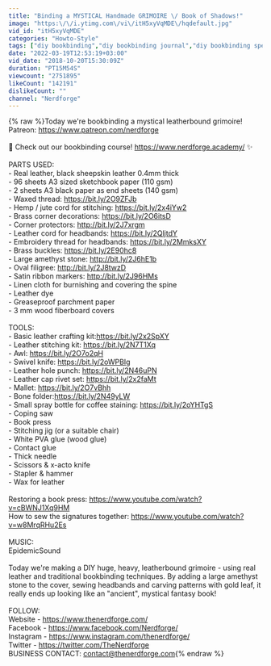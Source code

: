 ```yaml
---
title: "Binding a MYSTICAL Handmade GRIMOIRE \/ Book of Shadows!"
image: "https:\/\/i.ytimg.com\/vi\/itH5xyVqMDE\/hqdefault.jpg"
vid_id: "itH5xyVqMDE"
categories: "Howto-Style"
tags: ["diy bookbinding","diy bookbinding journal","diy bookbinding spellbook"]
date: "2022-03-19T12:53:19+03:00"
vid_date: "2018-10-20T15:30:09Z"
duration: "PT15M54S"
viewcount: "2751895"
likeCount: "142191"
dislikeCount: ""
channel: "Nerdforge"
---
```

{% raw %}Today we're bookbinding a mystical leatherbound grimoire!<br />Patreon: <a rel="nofollow" target="blank" href="https://www.patreon.com/nerdforge">https://www.patreon.com/nerdforge</a><br /><br />📕 Check out our bookbinding course! <a rel="nofollow" target="blank" href="https://www.nerdforge.academy/">https://www.nerdforge.academy/</a> ✨<br /><br />PARTS USED:<br />- Real leather, black sheepskin leather 0.4mm thick <br />- 96 sheets A3 sized sketchbook paper (110 gsm)<br />- 2 sheets A3 black paper as end sheets (140 gsm)<br />- Waxed thread: <a rel="nofollow" target="blank" href="https://bit.ly/2O9ZFJb">https://bit.ly/2O9ZFJb</a><br />- Hemp / jute cord for stitching: <a rel="nofollow" target="blank" href="https://bit.ly/2x4iYw2">https://bit.ly/2x4iYw2</a><br />- Brass corner decorations: <a rel="nofollow" target="blank" href="https://bit.ly/2O6itsD">https://bit.ly/2O6itsD</a><br />- Corner protectors: <a rel="nofollow" target="blank" href="http://bit.ly/2J7xrgm">http://bit.ly/2J7xrgm</a><br />- Leather cord for headbands: <a rel="nofollow" target="blank" href="https://bit.ly/2QljtdY">https://bit.ly/2QljtdY</a><br />- Embroidery thread for headbands: <a rel="nofollow" target="blank" href="https://bit.ly/2MmksXY">https://bit.ly/2MmksXY</a><br />- Brass buckles: <a rel="nofollow" target="blank" href="https://bit.ly/2E90hc8">https://bit.ly/2E90hc8</a><br />- Large amethyst stone: <a rel="nofollow" target="blank" href="http://bit.ly/2J6hE1b">http://bit.ly/2J6hE1b</a><br />- Oval filigree: <a rel="nofollow" target="blank" href="http://bit.ly/2J8twzD">http://bit.ly/2J8twzD</a><br />- Satin ribbon markers: <a rel="nofollow" target="blank" href="http://bit.ly/2J96HMs">http://bit.ly/2J96HMs</a><br />- Linen cloth for burnishing and covering the spine<br />- Leather dye<br />- Greaseproof parchment paper<br />- 3 mm wood fiberboard covers<br /><br />TOOLS:<br />- Basic leather crafting kit:<a rel="nofollow" target="blank" href="https://bit.ly/2x2SpXY">https://bit.ly/2x2SpXY</a><br />- Leather stitching kit: <a rel="nofollow" target="blank" href="https://bit.ly/2N7T1Xq">https://bit.ly/2N7T1Xq</a><br />- Awl: <a rel="nofollow" target="blank" href="https://bit.ly/2O7o2qH">https://bit.ly/2O7o2qH</a><br />- Swivel knife: <a rel="nofollow" target="blank" href="https://bit.ly/2oWPBIg">https://bit.ly/2oWPBIg</a><br />- Leather hole punch: <a rel="nofollow" target="blank" href="https://bit.ly/2N46uPN">https://bit.ly/2N46uPN</a><br />- Leather cap rivet set: <a rel="nofollow" target="blank" href="https://bit.ly/2x2faMt">https://bit.ly/2x2faMt</a><br />- Mallet: <a rel="nofollow" target="blank" href="https://bit.ly/2O7vBhh">https://bit.ly/2O7vBhh</a><br />- Bone folder:<a rel="nofollow" target="blank" href="https://bit.ly/2N49yLW">https://bit.ly/2N49yLW</a><br />- Small spray bottle for coffee staining: <a rel="nofollow" target="blank" href="https://bit.ly/2oYHTgS">https://bit.ly/2oYHTgS</a><br />- Coping saw<br />- Book press<br />- Stitching jig (or a suitable chair)<br />- White PVA glue (wood glue)<br />- Contact glue<br />- Thick needle <br />- Scissors &amp; x-acto knife<br />- Stapler &amp; hammer<br />- Wax for leather<br /><br />Restoring a book press: <a rel="nofollow" target="blank" href="https://www.youtube.com/watch?v=cBWNJ1Xq9HM">https://www.youtube.com/watch?v=cBWNJ1Xq9HM</a><br />How to sew the signatures together: <a rel="nofollow" target="blank" href="https://www.youtube.com/watch?v=w8MrqRHu2Es">https://www.youtube.com/watch?v=w8MrqRHu2Es</a><br /><br />MUSIC: <br />EpidemicSound<br /><br />Today we're making a DIY huge, heavy, leatherbound grimoire - using real leather and traditional bookbinding techniques. By adding a large amethyst stone to the cover, sewing headbands and carving patterns with gold leaf, it really ends up looking like an &quot;ancient&quot;, mystical fantasy book!<br /><br />FOLLOW:<br />Website - <a rel="nofollow" target="blank" href="https://www.thenerdforge.com/">https://www.thenerdforge.com/</a><br />Facebook - <a rel="nofollow" target="blank" href="https://www.facebook.com/Nerdforge/">https://www.facebook.com/Nerdforge/</a><br />Instagram - <a rel="nofollow" target="blank" href="https://www.instagram.com/thenerdforge/">https://www.instagram.com/thenerdforge/</a><br />Twitter - <a rel="nofollow" target="blank" href="https://twitter.com/TheNerdforge">https://twitter.com/TheNerdforge</a><br />BUSINESS CONTACT: contact@thenerdforge.com{% endraw %}
